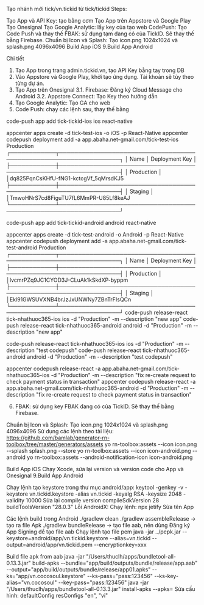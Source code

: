 Tạo nhánh mới tick/vn.tickid từ tick/tickid
Steps:

Tạo App và API Key: tạo bằng cơm
Tạo App trên Appstore và Google Play
Tạo Onesignal
Tạo Google Analytic: lấy key của tạo web
CodePush: Tạo Code Push và thay thế
FBAK: sử dụng tạm đang có của TickID. Sẽ thay thế bằng Firebase.
Chuẩn bị Icon và Splash: Tạo icon.png 1024x1024 và splash.png 4096x4096
Build App iOS
9.Build App Android

Chi tiết
1. Tạo App trong trang admin.tickid.vn, tạo API Key bằng tay trong DB
2. Vào Appstore và Google Play, khởi tạo ứng dụng. Tài khoản sẽ tùy theo từng dự án.
3. Tạo App trên Onesignal
	3.1. Firebase: Đăng ký Cloud Message cho Android
	3.2. Appstore Connect: Tạo Key theo hướng dẫn 
4. Tạo Google Analytic: Tạo GA cho web
5. Code Push: chạy các lệnh sau, thay thế bằng 

code-push app add tick-tickid-ios ios react-native

appcenter apps create -d tick-test-ios -o iOS -p React-Native
appcenter codepush deployment add -a app.abaha.net-gmail.com/tick-test-ios Production
┌────────────┬──────────────────────────────────────────────────────────────────┐
│ Name │ Deployment Key │
├────────────┼──────────────────────────────────────────────────────────────────┤
│ Production │ │dq825PqnCsKHfU-fNG1-kctcgVf_5qMrsdKJ5
├────────────┼──────────────────────────────────────────────────────────────────┤
│ Staging │ │TmwoHNrS7cd8FiguTU7fL6MmPR-U85Lf8keAJ
└────────────┴──────────────────────────────────────────────────────────────────┘

code-push app add tick-tickid-android android react-native

appcenter apps create -d tick-test-android -o Android -p React-Native
appcenter codepush deployment add -a app.abaha.net-gmail.com/tick-test-android Production
┌────────────┬──────────────────────────────────────────────────────────────────┐
│ Name │ Deployment Key │
├────────────┼──────────────────────────────────────────────────────────────────┤
│ Production │ │lvcmrPZq9JC1CYOD3J-CLuAk1kSkdXP-byppm
├────────────┼──────────────────────────────────────────────────────────────────┤
│ Staging │ │Ekl91GWSUVXNB4brJzJxUNWNy7ZBnTrFIsQCn
└────────────┴──────────────────────────────────────────────────────────────────┘
code-push release-react tick-nhathuoc365-ios ios -d "Production" -m --description "new app"
code-push release-react tick-nhathuoc365-android android -d "Production" -m --description "new app"

code-push release-react tick-nhathuoc365-ios ios -d "Production" -m --description "test codepush"
code-push release-react tick-nhathuoc365-android android -d "Production" -m --description "test codepush"

appcenter codepush release-react -a app.abaha.net-gmail.com/tick-nhathuoc365-ios -d "Production" -m --description "fix re-create request to check payment status in transaction"
appcenter codepush release-react -a app.abaha.net-gmail.com/tick-nhathuoc365-android -d "Production" -m --description "fix re-create request to check payment status in transaction"

6. FBAK: sử dụng key FBAK đang có của TickID. Sẽ thay thế bằng Firebase. 

Chuẩn bị Icon và Splash: Tạo icon.png 1024x1024 và splash.png 4096x4096
Sử dụng các lệnh theo tài liệu: https://github.com/bamlab/generator-rn-toolbox/tree/master/generators/assets
yo rn-toolbox:assets --icon icon.png --splash splash.png --store
yo rn-toolbox:assets --icon icon-android.png --android
yo rn-toolbox:assets --android-notification-icon icon-android.png

Build App iOS
Chạy Xcode, sửa lại version và version code cho App và Onesignal
9.Build App Android

Chạy lệnh tạo keystore trong thư mục android/app:
keytool -genkey -v -keystore vn.tickid.keystore -alias vn.tickid -keyalg RSA -keysize 2048 -validity 10000
Sửa lại compile version
compileSdkVersion 28
buildToolsVersion "28.0.3"
Lỗi AndroidX: Chạy lệnh:
npx jetify
Sửa tên App

Các lệnh build trong Android
./gradlew clean
./gradlew assembleRelease -> tạo ra file Apk
./gradlew bundleRelease -> tạo file aab, nên dùng
Đăng ký App Signing để tạo file aab
Chạy lệnh tạo file pem
java -jar ../pepk.jar --keystore=android/app/vn.tickid.keystore --alias=vn.tickid --output=android/app/vn.tickid.pem --encryptionkey=xxx

Build file apk from aab
java -jar "/Users/thuclh/apps/bundletool-all-0.13.3.jar" build-apks --bundle="app/build/outputs/bundle/release/app.aab" --output="app/build/outputs/bundle/release/app01.apks" --ks="app/vn.cocosoul.keystore" --ks-pass="pass:123456" --ks-key-alias="vn.cocosoul" --key-pass="pass:123456"
java -jar "/Users/thuclh/apps/bundletool-all-0.13.3.jar" install-apks --apks=
Sửa cấu hình:
defaultConfig
resConfigs "en", "vi"
